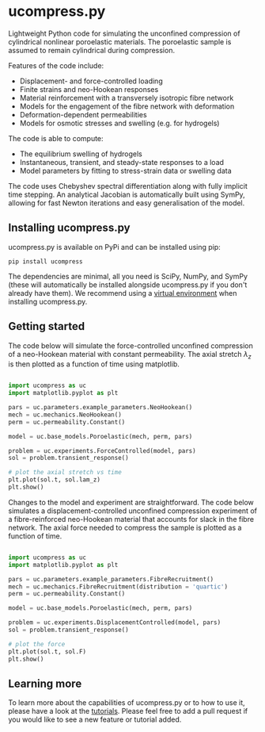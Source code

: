 # ucompress.py

Lightweight Python code for simulating the unconfined compression of
cylindrical nonlinear poroelastic materials.  The poroelastic sample
is assumed to remain cylindrical during compression.

Features of the code include:
* Displacement- and force-controlled loading
* Finite strains and neo-Hookean responses
* Material reinforcement with a transversely isotropic fibre network
* Models for the engagement of the fibre network with deformation
* Deformation-dependent permeabilities
* Models for osmotic stresses and swelling (e.g. for hydrogels)

The code is able to compute:
* The equilibrium swelling of hydrogels
* Instantaneous, transient, and steady-state responses to a load
* Model parameters by fitting to stress-strain data or swelling data

The code uses Chebyshev spectral differentiation 
along with fully implicit time stepping.  An analytical
Jacobian is automatically built using SymPy, allowing
for fast Newton iterations and easy generalisation
of the model. 

## Installing ucompress.py

ucompress.py is available on PyPi and can be installed using pip:

```
pip install ucompress
```

The dependencies are minimal, all you need is SciPy, NumPy, and SymPy
(these will automatically be installed alongside ucompress.py if
you don't already have them).  We recommend using a [virtual 
environment](https://docs.python.org/3/library/venv.html) when
installing ucompress.py.

## Getting started

The code below will simulate the force-controlled unconfined compression
of a neo-Hookean material with constant permeability.  The
axial stretch $\lambda_z$ is then plotted as a function of time
using matplotlib.

```python

import ucompress as uc
import matplotlib.pyplot as plt

pars = uc.parameters.example_parameters.NeoHookean()
mech = uc.mechanics.NeoHookean()
perm = uc.permeability.Constant()

model = uc.base_models.Poroelastic(mech, perm, pars)

problem = uc.experiments.ForceControlled(model, pars)
sol = problem.transient_response()

# plot the axial stretch vs time
plt.plot(sol.t, sol.lam_z)
plt.show()

```

Changes to the model and experiment are straightforward.
The code below simulates a displacement-controlled unconfined compression
experiment of a fibre-reinforced neo-Hookean material that accounts
for slack in the fibre network.  The axial force needed to
compress the sample is plotted as a function of time.

```python

import ucompress as uc
import matplotlib.pyplot as plt

pars = uc.parameters.example_parameters.FibreRecruitment()
mech = uc.mechanics.FibreRecruitment(distribution = 'quartic')
perm = uc.permeability.Constant()

model = uc.base_models.Poroelastic(mech, perm, pars)

problem = uc.experiments.DisplacementControlled(model, pars)
sol = problem.transient_response()

# plot the force
plt.plot(sol.t, sol.F)
plt.show()
```

## Learning more

To learn more about the capabilities of ucompress.py or to
how to use it, please have a look at the [tutorials](/tutorials/).
Please feel free to add a pull request if you would like
to see a new feature or tutorial added.